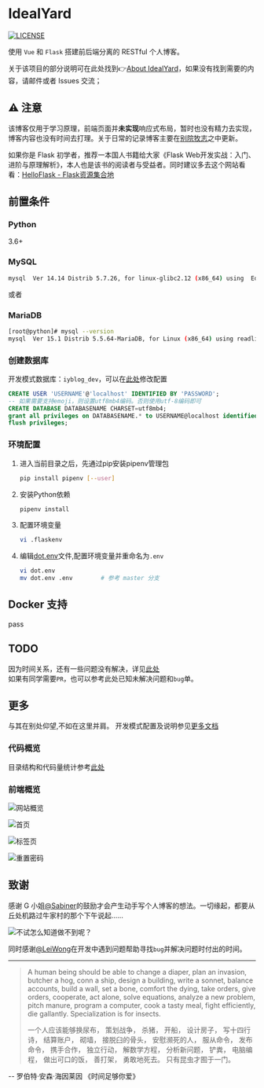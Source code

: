 # IdealYard
[![LICENSE](https://img.shields.io/badge/license-Anti%20996-blue.svg)](https://github.com/996icu/996.ICU/blob/master/LICENSE)

使用 `Vue` 和 `Flask` 搭建前后端分离的 RESTful 个人博客。

关于该项目的部分说明可在此处找到👉[About IdealYard](https://masantu.com/categories/Projects/IdealYard/)，如果没有找到需要的内容，请邮件或者 Issues 交流；

## ⚠ 注意
该博客仅用于学习原理，前端页面并**未实现**响应式布局，暂时也没有精力去实现，博客内容也没有时间去打理。关于日常的记录博客主要在[别院牧志](https://imoyao.github.io/)之中更新。   

如果你是 Flask 初学者，推荐一本国人书籍给大家《Flask Web开发实战：入门、进阶与原理解析》，本人也是该书的阅读者与受益者。同时建议多去这个网站看看：[HelloFlask - Flask资源集合地](http://helloflask.com/)

## 前置条件  

### Python

3.6+

### MySQL

```bash
mysql  Ver 14.14 Distrib 5.7.26, for linux-glibc2.12 (x86_64) using  EditLine wrapper
```
或者

### MariaDB
```bash
[root@python]# mysql --version
mysql  Ver 15.1 Distrib 5.5.64-MariaDB, for Linux (x86_64) using readline 5.1
```
### 创建数据库

开发模式数据库：`iyblog_dev`，可以在[此处](back/config.py)修改配置

```sql
CREATE USER 'USERNAME'@'localhost' IDENTIFIED BY 'PASSWORD';
-- 如果需要支持emoji，则设置utf8mb4编码。否则使用utf-8编码即可
CREATE DATABASE DATABASENAME CHARSET=utf8mb4;
grant all privileges on DATABASENAME.* to USERNAME@localhost identified by 'PASSWORD';
flush privileges;
```
### 环境配置

1. 进入当前目录之后，先通过pip安装pipenv管理包
    ```bash
    pip install pipenv [--user]
    ```
2. 安装Python依赖
    ```bash
    pipenv install 
    ```
3. 配置环境变量
    ```bash
    vi .flaskenv
    ```
4. 编辑[dot.env](https://github.com/imoyao/idealyard/blob/master/dot.env)文件,配置环境变量并重命名为`.env`

    ```bash
    vi dot.env
    mv dot.env .env        # 参考 master 分支
    ```
## Docker 支持

pass

## TODO

因为时间关系，还有一些问题没有解决，详见[此处](./document/TODOlist.md)    
如果有同学需要`PR`，也可以参考此处已知未解决问题和`bug`单。

## 更多
与其在别处仰望,不如在这里并肩。 
开发模式配置及说明参见[更多文档](./document/deploy.md)

### 代码概览

目录结构和代码量统计参考[此处](./document/README.MD)  

### 前端概览    
![网站概览](document/src/overview.gif)  

![首页](document/src/overview.jpg)

![标签页](document/src/tags.jpg)

![重置密码](document/src/reset_password.jpg)

## 致谢   

感谢 G 小姐[@Sabiner](https://github.com/Sabiner)的鼓励才会产生动手写个人博客的想法。一切缘起，都要从丘处机路过牛家村的那个下午说起……

![不试怎么知道做不到呢？](./document/src/img_20190910153859.jpg)

同时感谢[@LeiWong](https://github.com/LeiWong)在开发中遇到问题帮助寻找`bug`并解决问题时付出的时间。 
  
---
> A human being should be able to change a diaper, plan an invasion, butcher a hog, conn a ship, design a building, write a sonnet, balance accounts, build a wall, set a bone, comfort the dying, take orders, give orders, cooperate, act alone, solve equations, analyze a new problem, pitch manure, program a computer, cook a tasty meal, fight efficiently, die gallantly. Specialization is for insects.
>
>一个人应该能够换尿布，
策划战争，
杀猪，
开船，
设计房子，
写十四行诗，
结算账户，
砌墙，
接脱臼的骨头，
安慰濒死的人，
服从命令，
发布命令，
携手合作，
独立行动，
解数学方程，
分析新问题，
铲粪，
电脑编程，
做出可口的饭，
善打架，
勇敢地死去。
只有昆虫才囿于一门。

-- 罗伯特·安森·海因莱因  《时间足够你爱》
